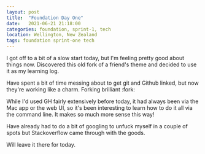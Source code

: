 ```yaml
---
layout: post
title:  "Foundation Day One"
date:   2021-06-21 21:18:00
categories: foundation, sprint-1, tech
location: Wellington, New Zealand
tags: foundation sprint-one tech
---
```


I got off to a bit of a slow start today, but I'm feeling pretty good about things now. Discovered this old fork of a friend's theme and decided to use it as my learning log.

Have spent a bit of time messing about to get git and Github linked, but now they're working like a charm. Forking brilliant :fork:

While I'd used GH fairly extensively before today, it had always been via the Mac app or the web UI, so it's been interesting to learn how to do it all via the command line. It makes so much more sense this way!

Have already had to do a bit of googling to unfuck myself in a couple of spots but Stackoverflow came through with the goods.

Will leave it there for today.